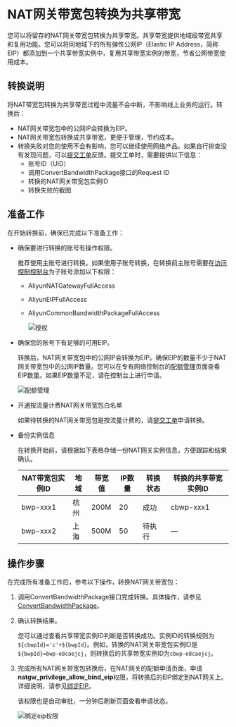 # NAT网关带宽包转换为共享带宽

您可以将留存的NAT网关带宽包转换为共享带宽。共享带宽提供地域级带宽共享和复用功能。您可以将同地域下的所有弹性公网IP（Elastic IP Address，简称EIP）都添加到一个共享带宽实例中，复用共享带宽实例的带宽，节省公网带宽使用成本。

## 转换说明

将NAT带宽包转换为共享带宽过程中流量不会中断，不影响线上业务的运行。转换后：

-   NAT网关带宽包中的公网IP会转换为EIP。
-   NAT网关带宽包转换成共享带宽，更便于管理，节约成本。
-   转换失败对您的使用不会有影响，您可以继续使用网络产品。如果自行排查没有发现问题，可以[提交工单](https://selfservice.console.aliyun.com/ticket/category/natgw/today)反馈。提交工单时，需要提供以下信息：
    -   账号ID（UID）
    -   调用ConvertBandwidthPackage接口的Request ID
    -   转换的NAT网关带宽包实例ID
    -   转换失败的截图

## 准备工作

在开始转换前，确保已完成以下准备工作：

-   确保要进行转换的账号有操作权限。

    推荐使用主账号进行转换。如果使用子账号转换，在转换前主账号需要在[访问控制控制台](https://ram.console.aliyun.com/users)为子账号添加以下权限：

    -   AliyunNATGatewayFullAccess
    -   AliyunEIPFullAccess
    -   AliyunCommonBandwidthPackageFullAccess

        ![授权](https://static-aliyun-doc.oss-accelerate.aliyuncs.com/assets/img/zh-CN/5951400951/p96384.png)

-   确保您的账号下有足够的可用EIP。

    转换后，NAT网关带宽包中的公网IP会转换为EIP。确保EIP的数量不少于NAT网关带宽包中的公网IP数量。您可以在专有网络控制台的[配额管理](https://vpc.console.aliyun.com/quota)页面查看EIP数量。如果EIP数量不足，请在控制台上进行申请。

    ![配额管理](https://static-aliyun-doc.oss-accelerate.aliyuncs.com/assets/img/zh-CN/6951400951/p96382.png)

-   开通按流量计费NAT网关带宽包白名单

    如果待转换的NAT网关带宽包是按流量计费的，请[提交工单](https://selfservice.console.aliyun.com/ticket/category/natgw/today)申请转换。

-   备份实例信息

    在转换开始前，请根据如下表格存储一份NAT网关实例信息，方便跟踪和结果确认。

    |NAT带宽包实例ID|地域|带宽值|IP数量|转换状态|转换的共享带宽实例ID|
    |----------|--|---|----|----|-----------|
    |bwp-xxx1|杭州|200M|20|成功|cbwp-xxx1|
    |bwp-xxx2|上海|500M|50|待执行|—|


## 操作步骤

在完成所有准备工作后，参考以下操作，转换NAT网关带宽包：

1.  调用ConvertBandwidthPackage接口完成转换。具体操作，请参见[ConvertBandwidthPackage](/cn.zh-CN/API参考/NAT网关/ConvertBandwidthPackage.md)。

2.  确认转换结果。

    您可以通过查看共享带宽实例ID判断是否转换成功。实例ID的转换规则为`${cbwpId}='c'+${bwpId}`。例如，转换的NAT网关带宽包实例ID是`${bwpId}=bwp-e8caejcj`，则转换后的共享带宽实例ID为`cbwp-e8caejcj`。

3.  完成所有NAT网关带宽包转换后，在NAT网关的配额申请页面，申请**natgw\_privilege\_allow\_bind\_eip**权限，将转换后的EIP绑定到NAT网关上。详细说明，请参见[绑定EIP](/cn.zh-CN/用户指南/NAT网关实例/绑定与解绑EIP/绑定EIP.md)。

    该权限也是自动审批，一分钟后刷新页面查看申请状态。

    ![绑定eip权限](https://static-aliyun-doc.oss-accelerate.aliyuncs.com/assets/img/zh-CN/6951400951/p96400.png)


